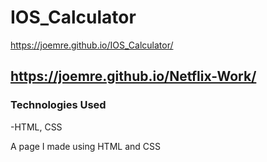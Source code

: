 # IOS_Calculator
https://joemre.github.io/IOS_Calculator/
## https://joemre.github.io/Netflix-Work/

### Technologies Used
-HTML, CSS

A page I made using HTML and CSS

